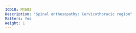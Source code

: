 ```yaml
---
ICD10: M4603
Description: "Spinal enthesopathy: Cervicothoracic region"
Matters: Yes
Weight: 1
---
```


